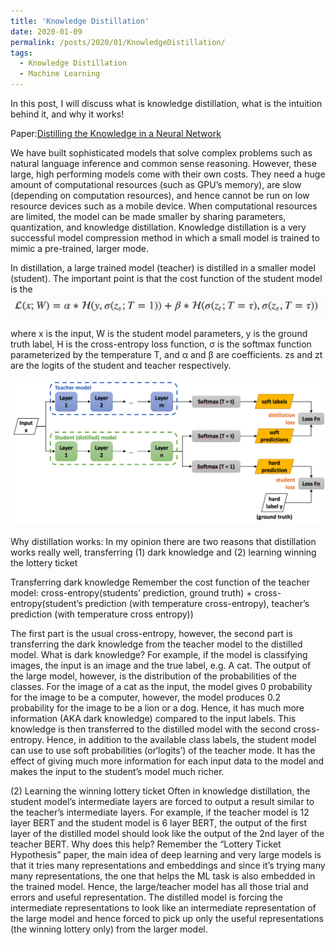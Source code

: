 ```yaml
---
title: 'Knowledge Distillation'
date: 2020-01-09
permalink: /posts/2020/01/KnowledgeDistillation/
tags:
  - Knowledge Distillation
  - Machine Learning
---
```

In this post, I will discuss what is knowledge distillation, what is the intuition behind it, and why it works!

Paper:[Distilling the Knowledge in a Neural Network](https://arxiv.org/pdf/1503.02531.pdf)

We have built sophisticated models that solve complex problems such as natural language inference and common sense reasoning. However, these large, high performing models come with their own costs. They need a huge amount of computational resources (such as GPU’s memory), are slow (depending on computation resources), and hence cannot be run on low resource devices such as a mobile device. 
When computational resources are limited, the model can be made smaller by sharing parameters, quantization, and knowledge distillation. 
Knowledge distillation is a very successful model compression method in which a small model is trained to mimic a pre-trained, larger mode. 

 In distillation, a large trained model (teacher) is distilled in a smaller model (student). The important point is that the cost function of the student model is the 
 ![pic](https://github.com/sanazbahargam/SanazBahargam.github.io/blob/master/images/KnowledgeDistillation_loss.png?raw=true)
 

where x is the input, W is the student model parameters, y is the ground truth label, H  is the cross-entropy loss function, σ is the softmax function parameterized by the temperature T, and α and β are coefficients. zs and zt are the logits of the student and teacher respectively.

![pic](https://github.com/sanazbahargam/SanazBahargam.github.io/blob/master/images/KnowledgeDistillation_teacher_student.png?raw=true)

Why distillation works: In my opinion there are two reasons that distillation works really well, transferring (1) dark knowledge and (2) learning winning the lottery ticket

Transferring dark knowledge
Remember the cost function of the teacher model:
cross-entropy(students’ prediction, ground truth) + cross-entropy(student’s prediction (with temperature cross-entropy), teacher’s prediction (with temperature cross entropy))

The first part is the usual cross-entropy, however, the second part is transferring the dark knowledge from the teacher model to the distilled model. What is dark knowledge? For example, if the model is classifying images, the input is an image and the true label, e.g. A cat. The output of the large model, however, is the distribution of the probabilities of the classes. For the image of a cat as the input, the model gives 0 probability for the image to be a computer, however, the model produces 0.2 probability for the image to be a lion or a dog. Hence, it has much more information (AKA dark knowledge) compared to the input labels. This knowledge is then transferred to the distilled model with the second cross-entropy. Hence, in addition to the available class labels, the student model can use to use soft probabilities (or‘logits’) of the teacher mode. It has the effect of giving much more information for each input data to the model and makes the input to the student’s model much richer. 

(2) Learning the winning lottery ticket
Often in knowledge distillation,  the student model’s intermediate layers are forced to output a result similar to the teacher’s intermediate layers. For example, if the teacher model is 12 layer BERT and the student model is 6 layer BERT, the output of the first layer of the distilled model should look like the output of the 2nd layer of the teacher BERT. Why does this help? Remember the “Lottery Ticket Hypothesis” paper, the main idea of deep learning and very large models is that it tries many representations and embeddings and since it’s trying many many representations, the one that helps the ML task is also embedded in the trained model. Hence, the large/teacher model has all those trial and errors and useful representation. The distilled model is forcing the intermediate representations to look like an intermediate representation of the large model and hence forced to pick up only the useful representations (the winning lottery only) from the larger model.

